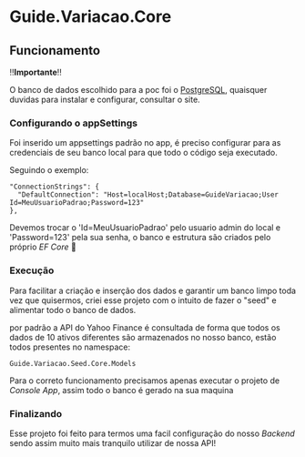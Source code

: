 # Guide.Variacao.Core

## Funcionamento

:bangbang:**Importante**:bangbang:

O banco de dados escolhido para a poc foi o [PostgreSQL](https://www.postgresql.org/download/windows/),
quaisquer duvidas para instalar e configurar, consultar o site.

### Configurando o appSettings
Foi inserido um appsettings padrão no app, é preciso configurar para as credenciais de seu banco local para que todo o código seja executado.

Seguindo o exemplo:
```
"ConnectionStrings": {
  "DefaultConnection": "Host=localHost;Database=GuideVariacao;User Id=MeuUsuarioPadrao;Password=123"
},
```

Devemos trocar o 'Id=MeuUsuarioPadrao' pelo usuario admin do local e 'Password=123' pela sua senha,
o banco e estrutura são criados pelo próprio *EF Core* :tada:

### Execução
Para facilitar a criação e inserção dos dados e garantir um banco limpo toda vez que quisermos, criei esse projeto com o intuito de fazer o "seed" e alimentar todo o banco de dados.

por padrão a API do Yahoo Finance é consultada de forma que todos os dados de 10 ativos diferentes são armazenados no nosso banco, estão todos presentes no namespace:

`Guide.Variacao.Seed.Core.Models`

Para o correto funcionamento precisamos apenas executar o projeto de *Console App*, assim todo o banco é gerado na sua maquina


### Finalizando
Esse projeto foi feito para termos uma facil configuração do nosso *Backend* sendo assim muito mais tranquilo utilizar de nossa API!
